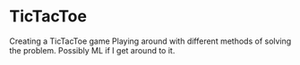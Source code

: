 # TicTacToe

Creating a TicTacToe game
Playing around with different methods of solving the problem.
Possibly ML if I get around to it.
